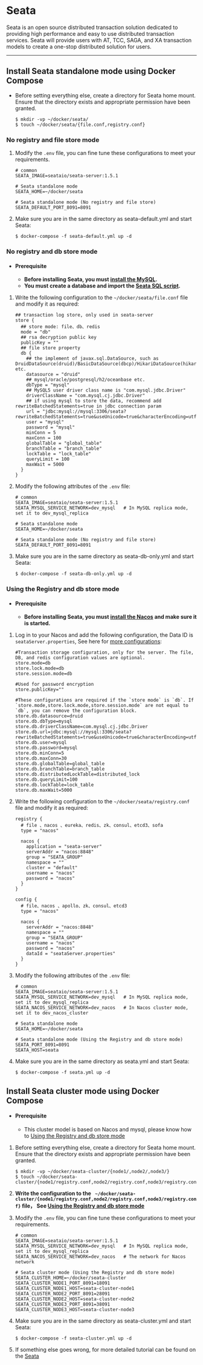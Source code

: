 # Seata

Seata is an open source distributed transaction solution dedicated to providing high performance and easy to use
distributed transaction services. Seata will provide users with AT, TCC, SAGA, and XA transaction models to create a
one-stop distributed solution for users.

---

## Install Seata standalone mode using Docker Compose

- Before setting everything else, create a directory for Seata home mount. Ensure that the directory exists and
  appropriate permission have been granted.

    ```shell
    $ mkdir -vp ~/docker/seata/
    $ touch ~/docker/seata/{file.conf,registry.conf}
    ```

### No registry and file store mode

1. Modify the `.env` file, you can fine tune these configurations to meet your requirements.

    ```properties 
    # common
    SEATA_IMAGE=seataio/seata-server:1.5.1
    
    # Seata standalone mode
    SEATA_HOME=~/docker/seata
    
    # Seata standalone mode (No registry and file store)
    SEATA_DEFAULT_PORT_8091=8091
    ```
2. Make sure you are in the same directory as seata-default.yml and start Seata:

    ```shell
    $ docker-compose -f seata-default.yml up -d
    ```

### No registry and db store mode

- #### Prerequisite
    - **Before installing Seata, you must [install the MySQL](../mysql).**
    - **You must create a database and import
      the [Seata SQL script](https://github.com/seata/seata/tree/develop/script/server/db).**

1. Write the following configuration to the `~/docker/seata/file.conf` file and modify it as required:

    ```properties  
    ## transaction log store, only used in seata-server
    store {
      ## store mode: file、db、redis
      mode = "db"
      ## rsa decryption public key
      publicKey = ""
      ## file store property
      db {
        ## the implement of javax.sql.DataSource, such as DruidDataSource(druid)/BasicDataSource(dbcp)/HikariDataSource(hikari) etc.
        datasource = "druid"
        ## mysql/oracle/postgresql/h2/oceanbase etc.
        dbType = "mysql"
        ## MySQL5 user driver class name is "com.mysql.jdbc.Driver"
        driverClassName = "com.mysql.cj.jdbc.Driver"
        ## if using mysql to store the data, recommend add rewriteBatchedStatements=true in jdbc connection param
        url = "jdbc:mysql://mysql:3306/seata?rewriteBatchedStatements=true&useUnicode=true&characterEncoding=utf8&connectTimeout=1000&socketTimeout=3000&autoReconnect=true&useSSL=false&serverTimezone=Asia/Shanghai"
        user = "mysql"
        password = "mysql"
        minConn = 5
        maxConn = 100
        globalTable = "global_table"
        branchTable = "branch_table"
        lockTable = "lock_table"
        queryLimit = 100
        maxWait = 5000
      }
    }
    ```

2. Modify the following attributes of the `.env` file:

   ```properties 
   # common
   SEATA_IMAGE=seataio/seata-server:1.5.1
   SEATA_MYSQL_SERVICE_NETWORK=dev_mysql   # In MySQL replica mode, set it to dev_mysql_replica
       
   # Seata standalone mode
   SEATA_HOME=~/docker/seata
     
   # Seata standalone mode (No registry and file store)
   SEATA_DEFAULT_PORT_8091=8091
   ```

3. Make sure you are in the same directory as seata-db-only.yml and start Seata:

   ```shell
   $ docker-compose -f seata-db-only.yml up -d
   ```

<a id = "jump1"></a>

### Using the Registry and db store mode

- #### Prerequisite
    - **Before installing Seata, you must [install the Nacos](../nacos/README.md) and make sure it is started.**

1. Log in to your Nacos and add the following configuration, the Data ID is `seataServer.properties`, See here
   for [more configurations](https://github.com/seata/seata/blob/develop/script/config-center/config.txt):
   ```properties
   #Transaction storage configuration, only for the server. The file, DB, and redis configuration values are optional.
   store.mode=db
   store.lock.mode=db
   store.session.mode=db
   
   #Used for password encryption
   store.publicKey=""
   
   #These configurations are required if the `store mode` is `db`. If `store.mode,store.lock.mode,store.session.mode` are not equal to `db`, you can remove the configuration block.
   store.db.datasource=druid
   store.db.dbType=mysql
   store.db.driverClassName=com.mysql.cj.jdbc.Driver
   store.db.url=jdbc:mysql://mysql:3306/seata?rewriteBatchedStatements=true&useUnicode=true&characterEncoding=utf8&connectTimeout=1000&socketTimeout=3000&autoReconnect=true&useSSL=false&serverTimezone=Asia/Shanghai
   store.db.user=mysql
   store.db.password=mysql
   store.db.minConn=5
   store.db.maxConn=30
   store.db.globalTable=global_table
   store.db.branchTable=branch_table
   store.db.distributedLockTable=distributed_lock
   store.db.queryLimit=100
   store.db.lockTable=lock_table
   store.db.maxWait=5000
   ```
2. Write the following configuration to the `~/docker/seata/registry.conf` file and modify it as required:

   ```properties  
   registry {
     # file 、nacos 、eureka、redis、zk、consul、etcd3、sofa
     type = "nacos"
   
     nacos {
       application = "seata-server"
       serverAddr = "nacos:8848"
       group = "SEATA_GROUP"
       namespace = ""
       cluster = "default"
       username = "nacos"
       password = "nacos"
     }
   }
   
   config {
     # file、nacos 、apollo、zk、consul、etcd3
     type = "nacos"
   
     nacos {
       serverAddr = "nacos:8848"
       namespace = ""
       group = "SEATA_GROUP"
       username = "nacos"
       password = "nacos"
       dataId = "seataServer.properties"
     }
   }
   ```

3. Modify the following attributes of the `.env` file:

   ```properties 
   # common
   SEATA_IMAGE=seataio/seata-server:1.5.1
   SEATA_MYSQL_SERVICE_NETWORK=dev_mysql   # In MySQL replica mode, set it to dev_mysql_replica
   SEATA_NACOS_SERVICE_NETWORK=dev_nacos   # In Nacos cluster mode, set it to dev_nacos_cluster
       
   # Seata standalone mode
   SEATA_HOME=~/docker/seata
     
   # Seata standalone mode (Using the Registry and db store mode)
   SEATA_PORT_8091=8091
   SEATA_HOST=seata
   ```

4. Make sure you are in the same directory as seata.yml and start Seata:

   ```shell
   $ docker-compose -f seata.yml up -d
   ```

## Install Seata cluster mode using Docker Compose

- #### Prerequisite
    - This cluster model is based on Nacos and mysql, please know how to [Using the Registry and db store mode](#jump1)

1. Before setting everything else, create a directory for Seata home mount. Ensure that the directory exists and
   appropriate permission have been granted.

   ```shell
   $ mkdir -vp ~/docker/seata-cluster/{node1/,node2/,node3/}
   $ touch ~/docker/seata-cluster/{node1/registry.conf,node2/registry.conf,node3/registry.conf}
   ```
2. **Write the configuration to
   the ` ~/docker/seata-cluster/{node1/registry.conf,node2/registry.conf,node3/registry.conf}` file，
   See [Using the Registry and db store mode](#jump1)**
3. Modify the `.env` file, you can fine tune these configurations to meet your requirements.

   ```properties 
   # common
   SEATA_IMAGE=seataio/seata-server:1.5.1
   SEATA_MYSQL_SERVICE_NETWORK=dev_mysql   # In MySQL replica mode, set it to dev_mysql_replica
   SEATA_NACOS_SERVICE_NETWORK=dev_nacos   # The network for Nacos network

   # Seata cluster mode (Using the Registry and db store mode)
   SEATA_CLUSTER_HOME=~/docker/seata-cluster
   SEATA_CLUSTER_NODE1_PORT_8091=18091
   SEATA_CLUSTER_NODE1_HOST=seata-cluster-node1
   SEATA_CLUSTER_NODE2_PORT_8091=28091
   SEATA_CLUSTER_NODE2_HOST=seata-cluster-node2
   SEATA_CLUSTER_NODE3_PORT_8091=38091
   SEATA_CLUSTER_NODE3_HOST=seata-cluster-node3
   ```

4. Make sure you are in the same directory as seata-cluster.yml and start Seata:

   ```shell
   $ docker-compose -f seata-cluster.yml up -d
   ```

5. If something else goes wrong, for more detailed tutorial can be found on
   the [Seata](https://hub.docker.com/r/seata/seata-server)
